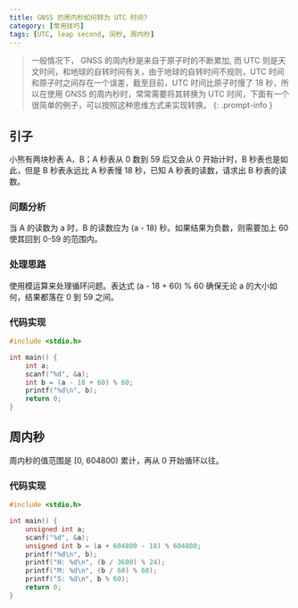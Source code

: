```yaml
---
title: GNSS 的周内秒如何转为 UTC 时间?
category: [常用技巧]
tags: [UTC, leap second, 闰秒, 周内秒]
---
```


> 一般情况下， GNSS 的周内秒是来自于原子时的不断累加, 而 UTC 则是天文时间，和地球的自转时间有关，由于地球的自转时间不规则，UTC 时间和原子时之间存在一个误差，截至目前，UTC 时间比原子时慢了 18 秒，所以在使用 GNSS 的周内秒时，常常需要将其转换为 UTC 时间，下面有一个很简单的例子，可以按照这种思维方式来实现转换。
{: .prompt-info }

## 引子

小熊有两块秒表 A，B；A 秒表从 0 数到 59 后又会从 0 开始计时，B 秒表也是如此，但是 B 秒表永远比 A 秒表慢 18 秒，已知 A 秒表的读数，请求出 B 秒表的读数。

### 问题分析

当 A 的读数为 a 时，B 的读数应为 (a - 18) 秒。如果结果为负数，则需要加上 60 使其回到 0-59 的范围内。

### 处理思路

使用模运算来处理循环问题。表达式 (a - 18 + 60) % 60 确保无论 a 的大小如何，结果都落在 0 到 59 之间。

### 代码实现

```c++
#include <stdio.h>

int main() {
    int a;
    scanf("%d", &a);
    int b = (a - 18 + 60) % 60;
    printf("%d\n", b);
    return 0;
}
```

## 周内秒
周内秒的值范围是 [0, 604800) 累计，再从 0 开始循环以往。

### 代码实现

```c++
#include <stdio.h>

int main() {
    unsigned int a;
    scanf("%d", &a);
    unsigned int b = (a + 604800 - 18) % 604800;
    printf("%d\n", b);
    printf("H: %d\n", (b / 3600) % 24);
    printf("M: %d\n", (b / 60) % 60);
    printf("S: %d\n", b % 60);
    return 0;
}
```